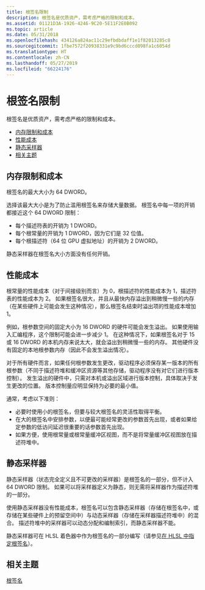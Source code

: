 ```yaml
---
title: 根签名限制
description: 根签名是优质资产，需考虑严格的限制和成本。
ms.assetid: 01121D3A-1926-4246-9C20-5E11F2E0B092
ms.topic: article
ms.date: 05/31/2018
ms.openlocfilehash: 434126a824ac11c29efbdbdaff1e1f82013285c8
ms.sourcegitcommit: 1fbe7572f20938331e9c9bd6cccd098fa1c6054d
ms.translationtype: HT
ms.contentlocale: zh-CN
ms.lasthandoff: 05/27/2019
ms.locfileid: "66224176"
---
```

# <a name="root-signature-limits"></a>根签名限制

根签名是优质资产，需考虑严格的限制和成本。

-   [内存限制和成本](#memory-limits-and-costs)
-   [性能成本](#performance-costs)
-   [静态采样器](#static-samplers)
-   [相关主题](#related-topics)

## <a name="memory-limits-and-costs"></a>内存限制和成本

根签名的最大大小为 64 DWORD。

选择该最大大小是为了防止滥用根签名来存储大量数据。 根签名中每一项的开销都接近这个 64 DWORD 限制：

-   每个描述符表的开销为 1 DWORD。
-   每个根常量的开销为 1 DWORD，因为它们是 32 位值。
-   每个根描述符（64 位 GPU 虚拟地址）的开销为 2 DWORD。

静态采样器在根签名大小方面没有任何开销。

## <a name="performance-costs"></a>性能成本

根常量的性能成本（对于间接级别而言）为 0，根描述符的性能成本为 1，描述符表的性能成本为 2。 如果根签名很大，并且从最快内存溢出到稍微慢一些的内存（在某些硬件上可能会发生这种情况），那么根签名结束时溢出项的性能成本增加 1。

例如，根参数空间的固定大小为 16 DWORD 的硬件可能会发生溢出。 如果使用输入汇编程序，这个限制可能会进一步减少 1。 在这种情况下，如果根签名对于 15 或 16 DWORD 的本机内存来说太大，就会溢出到稍微慢一些的内存。 其他硬件没有固定的本地根参数内存（因此不会发生溢出情况）。

对于所有硬件而言，如果任何根参数发生更改，驱动程序必须保存某一版本的所有根参数（不同于描述符堆和缓冲区资源等其他存储，驱动程序没有对它们进行版本控制）。 发生溢出的硬件中，只需对本机或溢出区域进行版本控制，具体取决于发生更改的位置。 版本控制量应明显保持为必要的最小值。

通常，考虑以下准则：

-   必要时使用小的根签名，但要与较大根签名的灵活性取得平衡。
-   在大的根签名中安排参数，以便最可能经常更改的参数首先出现，或者如果给定参数的低访问延迟很重要的话参数首先出现。
-   如果方便，使用根常量或根常量缓冲区视图，而不是将常量缓冲区视图放在描述符堆中。

## <a name="static-samplers"></a>静态采样器

静态采样器（状态完全定义且不可更改的采样器）是根签名的一部分，但不计入 64 DWORD 限制。 如果可以将采样器定义为静态，则无需将采样器作为描述符堆的一部分。

使用静态采样器没有性能成本，根签名可以包含静态采样器（存储在根签名中，或存储在某些硬件上的预留空间中）与动态采样器（存储在采样器描述符堆中）的混合。 描述符堆中的采样器可以动态分配和编制索引，而静态采样器不能。

静态采样器可在 HLSL 着色器中作为根签名的一部分编写（请参见[在 HLSL 中指定根签名](specifying-root-signatures-in-hlsl.md)）。

## <a name="related-topics"></a>相关主题

<dl> <dt>

[根签名](root-signatures.md)
</dt> </dl>

 

 




